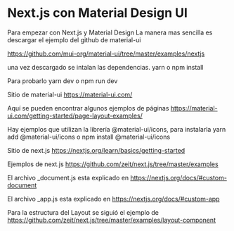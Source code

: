 # Next.js con Material Design UI

Para empezar con Next.js y Material Design La manera mas sencilla es descargar el ejemplo del github de material-ui

https://github.com/mui-org/material-ui/tree/master/examples/nextjs


una vez descargado se intalan las dependencias.
yarn o npm install

Para probarlo
yarn dev o npm run dev


Sitio de material-ui
https://material-ui.com/

Aquí se pueden encontrar algunos ejemplos de páginas
https://material-ui.com/getting-started/page-layout-examples/

Hay ejemplos que utilizan la librería  @material-ui/icons, para instalarla
yarn add @material-ui/icons o npm install @material-ui/icons


Sitio de next.js
https://nextjs.org/learn/basics/getting-started

Ejemplos de next.js
https://github.com/zeit/next.js/tree/master/examples


El archivo _document.js esta explicado en 
https://nextjs.org/docs/#custom-document

El archivo _app.js esta explicado en 
https://nextjs.org/docs/#custom-app


Para la estructura del Layout se siguió el ejemplo de 
https://github.com/zeit/next.js/tree/master/examples/layout-component

